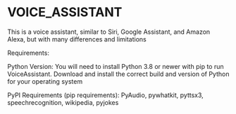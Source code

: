# VOICE_ASSISTANT
This is a voice assistant, similar to Siri, Google Assistant, and Amazon Alexa, but with many differences and limitations

Requirements:


Python Version:
You will need to install Python 3.8 or newer with pip to run VoiceAssistant. 
Download and install the correct build and version of Python for your operating system 

PyPI Requirements (pip requirements):
PyAudio, pywhatkit, pyttsx3, speechrecognition, wikipedia, pyjokes
